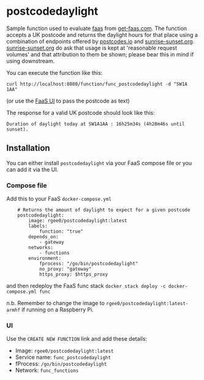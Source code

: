 # postcodedaylight

Sample function used to evaluate [faas](https://github.com/alexellis/faas) from [get-faas.com](http://docs.get-faas.com/).  The function accepts a UK postcode and returns the daylight hours for that place using a combination of endpoints offered by [postcodes.io](https://postcodes.io) and [sunrise-sunset.org](https://sunrise-sunset.org/api).  [sunrise-sunset.org](https://sunrise-sunset.org/api) do ask that usage is kept at 'reasonable request volumes' and that attribution to them be shown; please bear this in mind if using downstream.

You can execute the function like this:

`curl http://localhost:8080/function/func_postcodedaylight -d "SW1A 1AA"`

(or use the [FaaS UI](http://localhost:8080/ui/) to pass the postcode as text)

The response for a valid UK postcode should look like this:

`Duration of daylight today at SW1A1AA : 16h25m34s (4h28m46s until sunset).`

## Installation

You can either install `postcodedaylight` via your FaaS compose file or you can add it via the UI.

### Compose file

Add this to your FaaS `docker-compose.yml` 

```
    # Returns the amount of daylight to expect for a given postcode        
    postcodedaylight:
        image: rgee0/postcodedaylight:latest
        labels:
            function: "true"
        depends_on:
            - gateway
        networks:
            - functions
        environment:
            fprocess: "/go/bin/postcodedaylight"
            no_proxy: "gateway"
            https_proxy: $https_proxy
```
and then redeploy the FaaS func stack
`docker stack deploy -c docker-compose.yml func`

n.b. Remember to change the image to `rgee0/postcodedaylight:latest-armhf` if running on a Raspberry Pi.

### UI

Use the `CREATE NEW FUNCTION` link and add these details:

- Image: `rgee0/postcodedaylight:latest`
- Service name: `func_postcodedaylight`
- fProcess: `/go/bin/postcodedaylight`
- Network: `func_functions`
